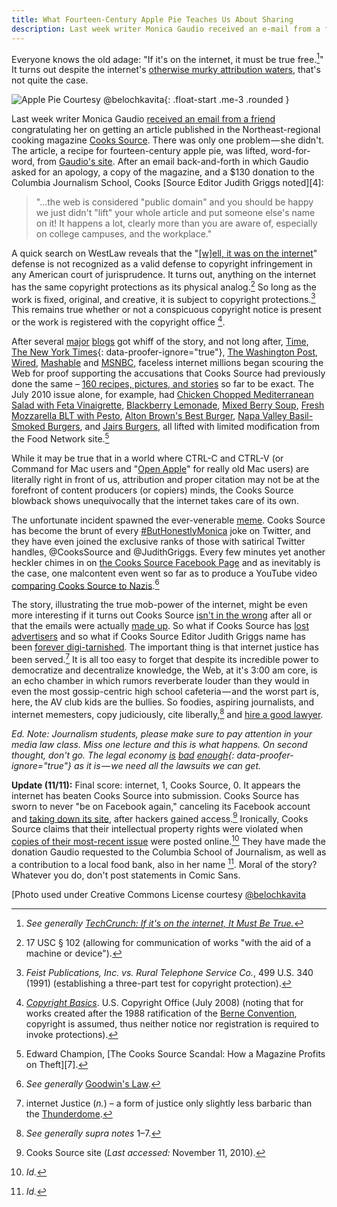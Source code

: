 ```yaml
---
title: What Fourteen-Century Apple Pie Teaches Us About Sharing
description: Last week writer Monica Gaudio received an e-mail from a friend congratulating her on getting an article published in the Northeast-regional cooking magazine Cooks Source. There was only one problem -- she didn't. The article, a recipe for fourteen-century apple pie, was lifted, word-for-word, from Gaudio's Web site.
---
```


Everyone knows the old adage: "If it's on the internet, it must be true free.[^1]" It turns out despite the internet's [otherwise murky attribution waters](http://www.huffingtonpost.com/jay-rosen/the-uncharted-from-off-th_b_96575.html), that's not quite the case.

![Apple Pie Courtesy @belochkavita](https://ben.balter.com/wp-content/uploads/2010/11/244921874_44ec1cbfa9-292x300.jpg "Apple Pie Courtesy belochkavita"){: .float-start .me-3 .rounded }

Last week writer Monica Gaudio [received an email from a friend](http://illadore.livejournal.com/30674.html) congratulating her on getting an article published in the Northeast-regional cooking magazine [Cooks Source](http://cookssource.com). There was only one problem — she didn't. The article, a recipe for fourteen-century apple pie, was lifted, word-for-word, from [Gaudio's site](http://godecookery.com/twotarts/twotarts.html). After an email back-and-forth in which Gaudio asked for an apology, a copy of the magazine, and a $130 donation to the Columbia Journalism School, Cooks [Source Editor Judith Griggs noted][4]:

> "…the web is considered "public domain" and you should be happy we just didn't "lift" your whole article and put someone else's name on it! It happens a lot, clearly more than you are aware of, especially on college campuses, and the workplace."

A quick search on WestLaw reveals that the "[\[w\]ell, it was on the internet](http://www.edrants.com/the-cooks-source-scandal-how-a-magazine-profits-on-theft/)" defense is not recognized as a valid defense to copyright infringement in any American court of jurisprudence. It turns out, anything on the internet has the same copyright protections as its physical analog.[^2] So long as the work is fixed, original, and creative, it is subject to copyright protections.[^3] This remains true whether or not a conspicuous copyright notice is present or the work is registered with the copyright office [^4].

After several [major](http://gawker.com/5681770/magazine-editor-steals-article-tells-writer-you-should-compensate-me?skyline=true&s=i) [blogs](http://gizmodo.com/5681714/attention-the-web-is-not-public-domain) got whiff of the story, and not long after, [Time](http://newsfeed.time.com/2010/11/05/exclusive-cooks-source-writer-marvels-at-the-nerd-rage-keeps-waiting-for-that-apology/), [The New York Times](http://mediadecoder.blogs.nytimes.com/2010/11/04/a-social-media-firestorm-about-apple-pies/){: data-proofer-ignore="true"}, [The Washington Post](http://voices.washingtonpost.com/blog-post/2010/11/cooks_source_magazine_an_onlin.html), [Wired](http://www.wired.com/threatlevel/2010/11/web-decries-infringement/), [Mashable](http://mashable.com/2010/11/06/cooks-source/) and [MSNBC](http://technolog-discuss.nbcnews.com/_news/2010/11/05/5416008-exclusive-cooks-source-kicks-hornets-nest-wronged-writer-responds), faceless internet millions began scouring the Web for proof supporting the accusations that Cooks Source had previously done the same – [160 recipes, pictures, and stories](https://spreadsheets.google.com/ccc?key=0AmTaIPHPnkSedGFhbHo1d1FIR2oxNWJLaDZLeXhEVEE&hl=en#gid=0) so far to be exact. The July 2010 issue alone, for example, had [Chicken Chopped Mediterranean Salad with Feta Vinaigrette](http://www.foodnetwork.com/recipes/chicken-chopped-mediterranean-salad-with-feta-vinaigrette-recipe/index.html), [Blackberry Lemonade](http://www.foodnetwork.com/recipes/blackberry-lemonade-recipe/index.html), [Mixed Berry Soup](http://www.foodnetwork.com/recipes/giada-de-laurentiis/mixed-berry-soup-with-gelato-recipe/index.html), [Fresh Mozzarella BLT with Pesto](http://www.foodnetwork.com/recipes/tyler-florence/fresh-mozzarella-blt-with-pesto-recipe/index.html), [Alton Brown's Best Burger](http://www.foodnetwork.com/recipes/alton-brown/best-burger-ever-recipe/index.html), [Napa Valley Basil-Smoked Burgers](http://www.foodnetwork.com/recipes/napa-valley-basil-smoked-burgers-recipe/index.html), and [Jairs Burgers](http://www.foodnetwork.com/recipes/food-network-challenge/feta-sun-dried-tomato-stuffed-prosciutto-burgers-recipe/index.html), all lifted with limited modification from the Food Network site.[^5]

While it may be true that in a world where CTRL-C and CTRL-V (or Command for Mac users and "[Open Apple](http://en.wikipedia.org/wiki/Command_key)" for really old Mac users) are literally right in front of us, attribution and proper citation may not be at the forefront of content producers (or copiers) minds, the Cooks Source blowback shows unequivocally that the internet takes care of its own.

The unfortunate incident spawned the ever-venerable [meme](http://en.wikipedia.org/wiki/Meme). Cooks Source has become the brunt of every [#ButHonestlyMonica](http://twitter.com/search?q=%23ButHonestlyMonica) joke on Twitter, and they have even joined the exclusive ranks of those with satirical Twitter handles, @CooksSource and @JudithGriggs. Every few minutes yet another heckler chimes in on [the Cooks Source Facebook Page](http://www.facebook.com/pages/Cooks-Source-Magazine/196994196748) and as inevitably is the case, one malcontent even went so far as to produce a YouTube video [comparing Cooks Source to Nazis](http://www.youtube.com/watch?v=YC-tVHLM99w).[^6]

The story, illustrating the true mob-power of the internet, might be even more interesting if it turns out Cooks Source [isn't in the wrong](http://www.copyright.gov/fls/fl122.html) after all or that the emails were actually [made up](http://www.psychologytoday.com/blog/you-20/201011/are-cooks-source-magazine-and-judith-griggs-innocent). So what if Cooks Source has [lost advertisers](http://www.masslive.com/news/index.ssf/2010/11/sunderland-based_magazine_cook.html) and so what if Cooks Source Editor Judith Griggs name has been [forever digi-tarnished](http://www.google.com/search?q=Judith+Griggs+Cooks+Source). The important thing is that internet justice has been served.[^7] It is all too easy to forget that despite its incredible power to democratize and decentralize knowledge, the Web, at it's 3:00 am core, is an echo chamber in which rumors reverberate louder than they would in even the most gossip-centric high school cafeteria — and the worst part is, here, the AV club kids are the bullies. So foodies, aspiring journalists, and internet memesters, copy judiciously, cite liberally,[^8] and [hire a good lawyer](https://ben.balter.com/contact/).

<!--lint ignore no-emphasis-as-heading-->

*Ed. Note: Journalism students, please make sure to pay attention in your media law class. Miss one lecture and this is what happens. On second thought, don't go. The legal economy [is](http://online.wsj.com/article/SB10001424052748704866204575224350917718446.html) [bad](http://www.washingtonpost.com/wp-dyn/content/article/2010/10/30/AR2010103004638.html?nav=hcmoduletmv) [enough](http://www.nytimes.com/2009/08/26/business/26lawyers.html?_r=1){: data-proofer-ignore="true"} as it is — we need all the lawsuits we can get.*

**Update (11/11):** Final score: internet, 1, Cooks Source, 0. It appears the internet has beaten Cooks Source into submission. Cooks Source has sworn to never "be on Facebook again," canceling its Facebook account and [taking down its site](http://www.cookssource.com/), after hackers gained access.[^9] Ironically, Cooks Source claims that their intellectual property rights were violated when [copies of their most-recent issue](http://www.facebook.com/album.php?aid=23582&id=159072764128073) were posted online.[^10] They have made the donation Gaudio requested to the Columbia School of Journalism, as well as a contribution to a local food bank, also in her name [^11]. Moral of the story? Whatever you do, don't post statements in Comic Sans.

\[Photo used under Creative Commons License courtesy [@belochkavita](http://www.flickr.com/photos/belochkavita/244921874/)

[^1]: *See generally [TechCrunch: If it's on the internet, It Must Be True.](http://techcrunch.com/2010/08/14/internet-must-be-true/)*

[^2]: 17 USC § 102 (allowing for communication of works "with the aid of a machine or device").

[^3]: *Feist Publications, Inc. vs. Rural Telephone Service Co.*, 499 U.S. 340 (1991) (establishing a three-part test for copyright protection).

[^4]: [*Copyright Basics*](http://www.copyright.gov/circs/circ01.pdf). U.S. Copyright Office (July 2008) (noting that for works created after the 1988 ratification of the [Berne Convention](http://en.wikipedia.org/wiki/Berne_Convention_for_the_Protection_of_Literary_and_Artistic_Works), copyright is assumed, thus neither notice nor registration is required to invoke protections).

[^5]: Edward Champion, [The Cooks Source Scandal: How a Magazine Profits on Theft][7].

[^6]: *See generally* [Goodwin's Law](http://en.wikipedia.org/wiki/Godwin's_law).

[^7]: internet Justice (*n.*) – a form of justice only slightly less barbaric than the [Thunderdome](http://www.youtube.com/watch?v=3hQC3nkftrk).

[^8]: *See generally supra notes* 1–7.

[^11]: *Id.*

[^10]: *Id.*

[^9]: Cooks Source site (*Last accessed:* November 11, 2010).
